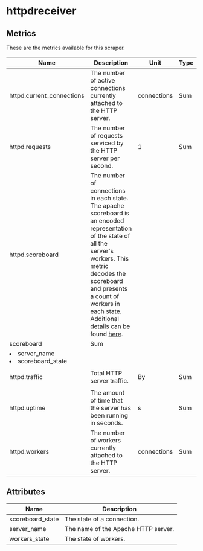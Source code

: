 [comment]: <> (Code generated by mdatagen. DO NOT EDIT.)

# httpdreceiver

## Metrics

These are the metrics available for this scraper.

| Name | Description | Unit | Type | Attributes |
| ---- | ----------- | ---- | ---- | ---------- |
| httpd.current_connections | The number of active connections currently attached to the HTTP server. | connections | Sum | <ul> <li>server_name</li> </ul> |
| httpd.requests | The number of requests serviced by the HTTP server per second. | 1 | Sum | <ul> <li>server_name</li> </ul> |
| httpd.scoreboard | The number of connections in each state. The apache scoreboard is an encoded representation of the state of all the server's workers. This metric decodes the scoreboard and presents a count of workers in each state. Additional details can be found [here](https://support.cpanel.net/hc/en-us/articles/360052040234-Understanding-the-Apache-scoreboard).
 | scoreboard | Sum | <ul>
 <li>server_name</li> <li>scoreboard_state</li> </ul> |
| httpd.traffic | Total HTTP server traffic. | By | Sum | <ul> <li>server_name</li> </ul> |
| httpd.uptime | The amount of time that the server has been running in seconds. | s | Sum | <ul> <li>server_name</li> </ul> |
| httpd.workers | The number of workers currently attached to the HTTP server. | connections | Sum | <ul> <li>server_name</li> <li>workers_state</li> </ul> |

## Attributes

| Name | Description |
| ---- | ----------- |
| scoreboard_state | The state of a connection. |
| server_name | The name of the Apache HTTP server. |
| workers_state | The state of workers. |